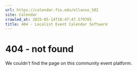```yaml
---
url: https://calendar.fiu.edu/ellanso_582
site: Calendar
crawled_at: 2025-05-14T18:47:47.579705
title: 404 - Localist Event Calendar Software
---
```


# 404 - not found
We couldn't find the page on this community event platform.
